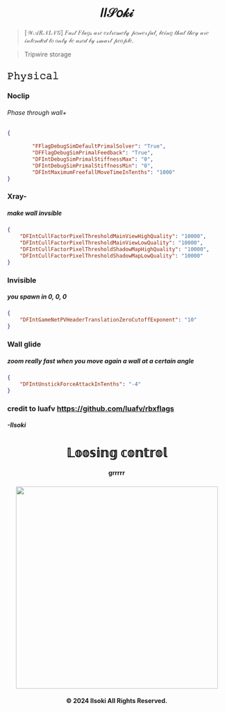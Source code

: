 <h1 align="center">𝐼𝐼𝒮𝑜𝓀𝒾</h1>

> [𝒲𝒜𝑅𝒩𝐼𝒩𝒢] 𝐹𝒶𝓈𝓉 𝐹𝓁𝒶𝑔𝓈 𝒶𝓇𝑒 𝑒𝓍𝓉𝓇𝑒𝓂𝑒𝓁𝓎 𝓅𝑜𝓌𝑒𝓇𝒻𝓊𝓁, 𝒷𝑒𝒾𝓃𝑔 𝓉𝒽𝒶𝓉 𝓉𝒽𝑒𝓎 𝒶𝓇𝑒 𝒾𝓃𝓉𝑒𝓃𝒹𝑒𝒹 𝓉𝑜 𝑜𝓃𝓁𝓎 𝒷𝑒 𝓊𝓈𝑒𝒹 𝒷𝓎 𝓈𝓂𝒶𝓇𝓉 𝓅𝑒𝑜𝓅𝓁𝑒.

>Tripwire storage

## 𝙿𝚑𝚢𝚜𝚒𝚌𝚊𝚕
### Noclip
###### Phase through wall+
```json
{
    
        "FFlagDebugSimDefaultPrimalSolver": "True",
        "DFFlagDebugSimPrimalFeedback": "True",
        "DFIntDebugSimPrimalStiffnessMax": "0",
        "DFIntDebugSimPrimalStiffnessMin": "0",
        "DFIntMaximumFreefallMoveTimeInTenths": "1000"
}
```
### Xray-
##### make wall invsible
```json
{
    "DFIntCullFactorPixelThresholdMainViewHighQuality": "10000",
    "DFIntCullFactorPixelThresholdMainViewLowQuality": "10000",
    "DFIntCullFactorPixelThresholdShadowMapHighQuality": "10000",
    "DFIntCullFactorPixelThresholdShadowMapLowQuality": "10000"
}
```

### Invisible
##### you spawn in 0, 0, 0
```json
{
    "DFIntGameNetPVHeaderTranslationZeroCutoffExponent": "10"
}
```

### Wall glide
##### zoom really fast when you move again a wall at a certain angle
```json
{
    "DFIntUnstickForceAttackInTenths": "-4"
}
```


### credit to luafv https://github.com/luafv/rbxflags
##### -IIsoki


<h1 align="center">𝕃𝕠𝕠𝕤𝕚𝕟𝕘 𝕔𝕠𝕟𝕥𝕣𝕠𝕝</h1>



<h4 align="center">grrrrr</h4>

</div>
<h3 align="center">
  <a href="https://open.spotify.com/album/3hXfBV9COJBTj5rnIh7wcC">
    <img src="https://media.tenor.com/S7Qphzi1dMgAAAAi/seed-angryappleseed.gif" width="465">
  </a>
</h3>
<h4 align="center">© 2024 IIsoki All Rights Reserved.</h4>
